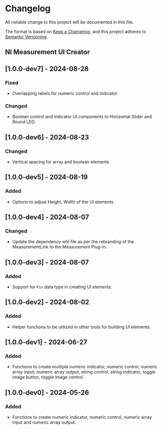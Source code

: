 # Changelog

All notable change to this project will be documented in this file.

The format is based on [Keep a Changelog](https://keepachangelog.com/en/1.1.0/),
and this project adheres to [Semantic Versioning](https://semver.org/spec/v2.0.0.html).

## NI Measurement UI Creator

## [1.0.0-dev7] - 2024-08-28

### Fixed

- Overlapping labels for numeric control and indicator.

### Changed

- Boolean control and indicator UI components to Horizontal Slider and Round LED.

## [1.0.0-dev6] - 2024-08-23

### Changed

- Vertical spacing for array and boolean elements.

## [1.0.0-dev5] - 2024-08-19

### Added

- Options to adjust Height, Width of the UI elements.

## [1.0.0-dev4] - 2024-08-07

### Changed

- Update the dependency whl file as per the rebranding of the MeasurementLink to the Measurement Plug-in.

## [1.0.0-dev3] - 2024-08-07

### Added

- Support for `Pin` data type in creating UI elements.

## [1.0.0-dev2] - 2024-08-02

### Added

- Helper functions to be utilized in other tools for building UI elements.

## [1.0.0-dev1] - 2024-06-27

### Added

- Functions to create multiple numeric indicator, numeric control, numeric array input, numeric array output, string control, string indicator, toggle image button, toggle image control.

## [1.0.0-dev0] - 2024-05-26

### Added

- Functions to create numeric indicator, numeric control, numeric array input and numeric array output.